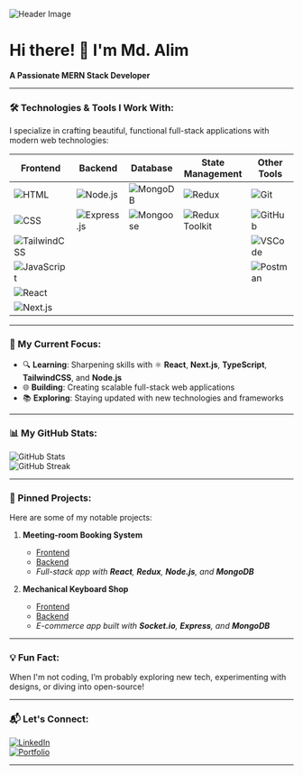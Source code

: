![Header Image](https://i.ibb.co/18WJH3V/Black-and-White-Animated-Gaming-Twitch-Banner.png)  
<!-- Add your custom cover/banner image link above -->

# Hi there! 👋 I'm Md. Alim  
**A Passionate MERN Stack Developer**

---

### 🛠 Technologies & Tools I Work With:

I specialize in crafting beautiful, functional full-stack applications with modern web technologies:

<div align="center">
  
| Frontend              | Backend                | Database               | State Management       | Other Tools            |
|-----------------------|------------------------|------------------------|------------------------|------------------------|
| ![HTML](https://img.shields.io/badge/HTML5-E34F26?style=for-the-badge&logo=html5&logoColor=white) | ![Node.js](https://img.shields.io/badge/Node.js-43853D?style=for-the-badge&logo=node-dot-js&logoColor=white) | ![MongoDB](https://img.shields.io/badge/MongoDB-4EA94B?style=for-the-badge&logo=mongodb&logoColor=white) | ![Redux](https://img.shields.io/badge/Redux-764ABC?style=for-the-badge&logo=redux&logoColor=white) | ![Git](https://img.shields.io/badge/Git-F05032?style=for-the-badge&logo=git&logoColor=white) |
| ![CSS](https://img.shields.io/badge/CSS3-1572B6?style=for-the-badge&logo=css3&logoColor=white)   | ![Express.js](https://img.shields.io/badge/Express.js-000000?style=for-the-badge&logo=express&logoColor=white) | ![Mongoose](https://img.shields.io/badge/Mongoose-880000?style=for-the-badge&logo=mongodb&logoColor=white) | ![Redux Toolkit](https://img.shields.io/badge/Redux_Toolkit-764ABC?style=for-the-badge&logo=redux&logoColor=white) | ![GitHub](https://img.shields.io/badge/GitHub-181717?style=for-the-badge&logo=github&logoColor=white) |
| ![TailwindCSS](https://img.shields.io/badge/Tailwind_CSS-38B2AC?style=for-the-badge&logo=tailwind-css&logoColor=white) |  |   |   | ![VSCode](https://img.shields.io/badge/VSCode-007ACC?style=for-the-badge&logo=visual-studio-code&logoColor=white) |
| ![JavaScript](https://img.shields.io/badge/JavaScript-F7DF1E?style=for-the-badge&logo=javascript&logoColor=black)  |   |   |   | ![Postman](https://img.shields.io/badge/Postman-FF6C37?style=for-the-badge&logo=postman&logoColor=white) |
| ![React](https://img.shields.io/badge/React-20232A?style=for-the-badge&logo=react&logoColor=61DAFB) |  |  |  |   |
| ![Next.js](https://img.shields.io/badge/Next.js-000000?style=for-the-badge&logo=nextdotjs&logoColor=white) |  |  |  |  |
</div>

---

### 🚀 My Current Focus:

- 🔍 **Learning**: Sharpening skills with ⚛️ **React**, **Next.js**, **TypeScript**, **TailwindCSS**, and **Node.js**  
- 🌐 **Building**: Creating scalable full-stack web applications  
- 📚 **Exploring**: Staying updated with new technologies and frameworks

---

### 📊 My GitHub Stats:

![GitHub Stats](https://github-readme-stats.vercel.app/api?username=your-github-username&show_icons=true&theme=radical)  
![GitHub Streak](https://github-readme-streak-stats.herokuapp.com/?user=your-github-username&theme=radical)

---

### 🚧 Pinned Projects:

Here are some of my notable projects:

1. **Meeting-room Booking System**  
   - [Frontend](https://github.com/MdAlim360/meeting-room-booking-system)  
   - [Backend](https://github.com/MdAlim360/meeting-room-booking-server)  
   - _Full-stack app with **React**, **Redux**, **Node.js**, and **MongoDB**_

2. **Mechanical Keyboard Shop**  
   - [Frontend](https://github.com/MdAlim360/mechanical-keyboard-shop-frontend)  
   - [Backend](https://github.com/MdAlim360/mechanical-keyoard-shop-backend)  
   - _E-commerce app built with **Socket.io**, **Express**, and **MongoDB**_

---

### 💡 Fun Fact:

When I'm not coding, I’m probably exploring new tech, experimenting with designs, or diving into open-source!

---

### 📬 Let's Connect:

[![LinkedIn](https://img.shields.io/badge/LinkedIn-0077B5?style=for-the-badge&logo=linkedin&logoColor=white)](https://linkedin.com/in/your-linkedin-username)  
[![Portfolio](https://img.shields.io/badge/Portfolio-FF5722?style=for-the-badge&logo=about-dot-me&logoColor=white)](https://your-portfolio-site.com)

---
